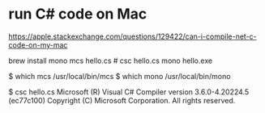 # run C# code on Mac
https://apple.stackexchange.com/questions/129422/can-i-compile-net-c-code-on-my-mac

brew install mono
mcs hello.cs   # csc hello.cs
mono hello.exe


$ which mcs
/usr/local/bin/mcs
$ which mono
/usr/local/bin/mono

$ csc hello.cs
Microsoft (R) Visual C# Compiler version 3.6.0-4.20224.5 (ec77c100)
Copyright (C) Microsoft Corporation. All rights reserved.
